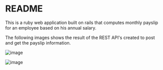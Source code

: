 # README

This is a ruby web application built on rails that computes monthly payslip for an employee based on his annual salary.

The following images shows the result of the REST API's created to post and get the payslip information.

![image](https://user-images.githubusercontent.com/14215557/221846542-e2de6ff2-e1f3-43d2-9524-7224d6789438.png)

![image](https://user-images.githubusercontent.com/14215557/221846809-0ff6b46c-8249-4270-8040-57ec14c5bfbb.png)

